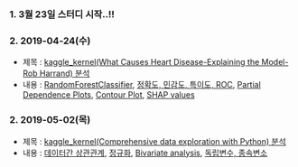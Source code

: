 ### 1. 3월 23일 스터디 시작..!!

### 2. 2019-04-24(수)
   -  제목 : [kaggle_kernel(What Causes Heart Disease-Explaining the Model-Rob Harrand) 분석](https://www.kaggle.com/tentotheminus9/what-causes-heart-disease-explaining-the-model)
   -  내용 : [RandomForestClassifier](https://scikit-learn.org/stable/modules/generated/sklearn.ensemble.RandomForestClassifier.html), [정확도, 민감도, 특이도, ROC](https://tykimos.github.io/2017/05/22/Evaluation_Talk/), [Partial Dependence Plots](https://eli5.readthedocs.io/en/latest/blackbox/permutation_importance.html), [Contour Plot](https://matplotlib.org/api/_as_gen/matplotlib.pyplot.contour.html), [SHAP values](https://brunch.co.kr/@bdh/26)

### 2. 2019-05-02(목)
   -  제목 : [kaggle_kernel(Comprehensive data exploration with Python) 분석](https://www.kaggle.com/pmarcelino/comprehensive-data-exploration-with-python)
   -  내용 : [데이터간 상관관계](https://seaborn.pydata.org/generated/seaborn.pairplot.html), [정규화](https://scikit-learn.org/stable/modules/generated/sklearn.preprocessing.StandardScaler.html), [Bivariate analysis](http://www.statedu.com/QnA/79573), [독립변수, 종속변소](https://drhongdatanote.tistory.com/14)

